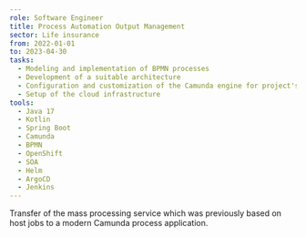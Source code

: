 ```yaml
---
role: Software Engineer
title: Process Automation Output Management
sector: Life insurance
from: 2022-01-01
to: 2023-04-30
tasks:
  - Modeling and implementation of BPMN processes
  - Development of a suitable architecture
  - Configuration and customization of the Camunda engine for project's specific needs
  - Setup of the cloud infrastructure
tools:
  - Java 17
  - Kotlin
  - Spring Boot
  - Camunda
  - BPMN
  - OpenShift
  - SOA
  - Helm
  - ArgoCD
  - Jenkins
---
```


Transfer of the mass processing service which was previously based on host jobs to a modern Camunda process application.
